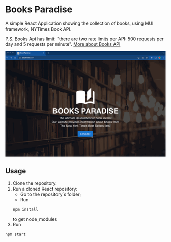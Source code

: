 # Books Paradise

A simple React Application showing the collection of books, using MUI framework, NYTimes Book API.

P.S. Books Api has limit: "there are two rate limits per API: 500 requests per day and 5 requests per minute". [More about Books API](https://developer.nytimes.com/faq#a11) 

![My Image](books-api.gif)

## Usage

1. Clone the repository.
2. Run a cloned React repository:
    - Go to the repository´s folder;
    - Run 
    ```
    npm install
     ```
     to get node_modules
3. Run 
```
npm start